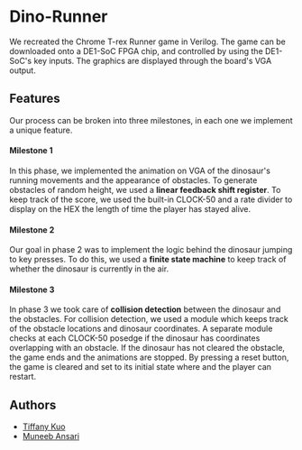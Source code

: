 # Dino-Runner

We recreated the Chrome T-rex Runner game in Verilog. The game can be downloaded onto a DE1-SoC FPGA chip, and controlled by using the DE1-SoC's key inputs. The graphics are displayed through the board's VGA output. 

## Features

Our process can be broken into three milestones, in each one we implement a unique feature. 
#### Milestone 1

  In this phase, we implemented the animation on VGA of the dinosaur's running movements and the appearance of obstacles. To 
  generate obstacles of random height, we used a **linear feedback shift register**. To keep track of the score, we used the built-in CLOCK-50 and a rate divider to display on the HEX the length of time the player has stayed alive.
  
#### Milestone 2

  Our goal in phase 2 was to implement the logic behind the dinosaur jumping to key presses. To do this, we used a **finite state machine** to keep track of whether the dinosaur is currently in the air. 
  
#### Milestone 3

  In phase 3 we took care of **collision detection** between the dinosaur and the obstacles. For collision detection, we used a module which keeps track of the obstacle locations and dinosaur coordinates. A separate module checks at each CLOCK-50 posedge if the dinosaur has coordinates overlapping with an obstacle. If the dinosaur has not cleared the obstacle, the game ends and the animations are stopped. By pressing a reset button, the game is cleared and set to its initial state where and the player can restart. 

## Authors
* [Tiffany Kuo](https://github.com/tiffak)
* [Muneeb Ansari](https://github.com/MuneebAnsari)
